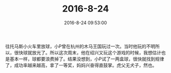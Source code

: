 ﻿---
title: "2016-8-24"
date: 2016-8-24 09:53:00
tags:
categories: 爸爸
---
往托马斯小火车里放球，小P曾在杭州的木马王国玩过一次。当时他玩的不明所以，很快球就放光了。所以这次周末，他在绍兴又玩这个游戏的时候，我想估计也是基本一样，球都要浪费掉了。结果没想到，小P试了一两盒球，很快就找到规律了，成功率越来越高，拿了一等奖，妈妈兴奋得直鼓掌。虎父无犬子，然也。